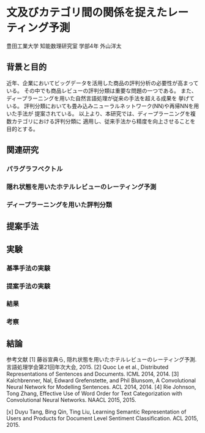 # 文及びカテゴリ間の関係を捉えたレーティング予測

豊田工業大学 知能数理研究室 学部4年 外山洋太



## 背景と目的

 近年、企業においてビッグデータを活用した商品の評判分析の必要性が高まっている。
その中でも商品レビューの評判分類は重要な問題の一つである。
 また、ディープラーニングを用いた自然言語処理が従来の手法を超える成果を
挙げている。
評判分類においても畳み込みニューラルネットワーク(NN)や再帰NNを用いた手法が
提案されている。
 以上より、本研究では、ディープラーニングを複数カテゴリにおける評判分類に
適用し、従来手法から精度を向上させることを目的とする。



## 関連研究

### パラグラフベクトル

### 隠れ状態を用いたホテルレビューのレーティング予測

### ディープラーニングを用いた評判分類




## 提案手法





## 実験

### 基準手法の実験


### 提案手法の実験


### 結果


### 考察



## 結論





参考文献
[1] 藤谷宣典ら,
    隠れ状態を用いたホテルレビューのレーティング予測.
    言語処理学会第21回年次大会, 2015.
[2] Quoc Le et al.,
    Distributed Representations of Sentences and Documents.
    ICML 2014, 2014.
[3] Kalchbrenner, Nal, Edward Grefenstette, and Phil Blunsom,
    A Convolutional Neural Network for Modelling Sentences.
    ACL 2014, 2014.
[4] Rie Johnson, Tong Zhang,
    Effective Use of Word Order for Text Categorization with Convolutional
    Neural Networks.
    NAACL 2015, 2015.

[x] Duyu Tang, Bing Qin, Ting Liu,
    Learning Semantic Representation of Users and Products for Document Level
    Sentiment Classification.
    ACL 2015, 2015.
